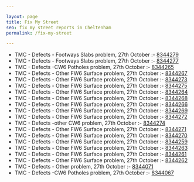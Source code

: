 ```yaml
---

layout: page
title: Fix My Street
seo: fix my street reports in Cheltenham
permalink: /fix-my-street

---
```


<!-- fix_marker starts -->

- TMC - Defects - Footways Slabs problem, 27th October :- [8344279](https://www.fixmystreet.com/report/8344279)
- TMC - Defects - Footways Slabs problem, 27th October :- [8344277](https://www.fixmystreet.com/report/8344277)
- TMC - Defects -CW6 Potholes  problem, 27th October :- [8344265](https://www.fixmystreet.com/report/8344265)
- TMC - Defects - Other FW6  Surface problem, 27th October :- [8344267](https://www.fixmystreet.com/report/8344267)
- TMC - Defects - Other FW6  Surface problem, 27th October :- [8344273](https://www.fixmystreet.com/report/8344273)
- TMC - Defects - Other FW6  Surface problem, 27th October :- [8344275](https://www.fixmystreet.com/report/8344275)
- TMC - Defects - Other FW6  Surface problem, 27th October :- [8344264](https://www.fixmystreet.com/report/8344264)
- TMC - Defects - Other FW6  Surface problem, 27th October :- [8344268](https://www.fixmystreet.com/report/8344268)
- TMC - Defects - Other FW6  Surface problem, 27th October :- [8344266](https://www.fixmystreet.com/report/8344266)
- TMC - Defects - Other FW6  Surface problem, 27th October :- [8344269](https://www.fixmystreet.com/report/8344269)
- TMC - Defects - Other FW6  Surface problem, 27th October :- [8344272](https://www.fixmystreet.com/report/8344272)
- TMC - Defects -other CW6 problem, 27th October :- [8344274](https://www.fixmystreet.com/report/8344274)
- TMC - Defects - Other FW6  Surface problem, 27th October :- [8344271](https://www.fixmystreet.com/report/8344271)
- TMC - Defects - Other FW6  Surface problem, 27th October :- [8344270](https://www.fixmystreet.com/report/8344270)
- TMC - Defects - Other FW6  Surface problem, 27th October :- [8344259](https://www.fixmystreet.com/report/8344259)
- TMC - Defects - Other FW6  Surface problem, 27th October :- [8344263](https://www.fixmystreet.com/report/8344263)
- TMC - Defects - Other FW6  Surface problem, 27th October :- [8344261](https://www.fixmystreet.com/report/8344261)
- TMC - Defects - Other FW6  Surface problem, 27th October :- [8344262](https://www.fixmystreet.com/report/8344262)
- TMC - Defects - Other problem, 27th October :- [8344071](https://www.fixmystreet.com/report/8344071)
- TMC - Defects -CW6 Potholes  problem, 27th October :- [8344067](https://www.fixmystreet.com/report/8344067)

<!-- fix_marker ends -->